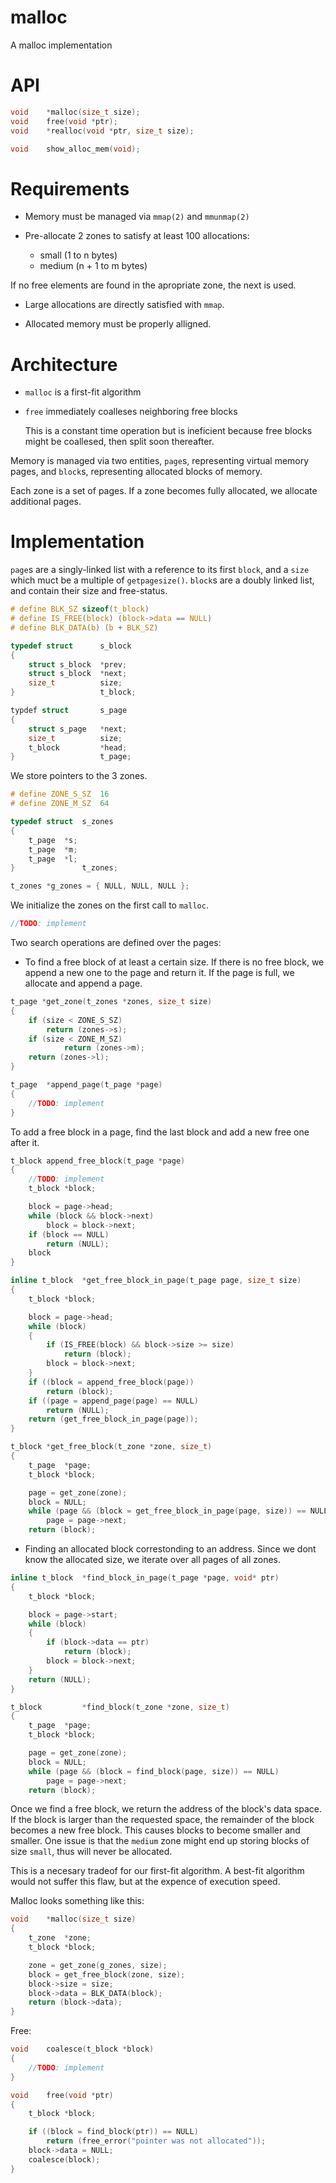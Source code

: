 # malloc
A malloc implementation

# API
```c
void	*malloc(size_t size);
void	free(void *ptr);
void	*realloc(void *ptr, size_t size);

void	show_alloc_mem(void);
```

# Requirements

- Memory must be managed via `mmap(2)` and `mmunmap(2)`

- Pre-allocate 2 zones to satisfy at least 100 allocations:
  - small (1 to n bytes)
  - medium (n + 1 to m bytes)

If no free elements are found in the apropriate zone, the next is used.

- Large allocations are directly satisfied with `mmap`.

- Allocated memory must be properly alligned.

# Architecture

- `malloc` is a first-fit algorithm

- `free` immediately coalleses neighboring free blocks

	This is a constant time operation but is ineficient because free blocks might be coallesed, then split soon thereafter.

Memory is managed via two entities, `page`s, representing virtual memory pages, and `block`s, representing allocated blocks of memory.

Each zone is a set of pages. If a zone becomes fully allocated, we allocate additional pages.

# Implementation

`page`s are a singly-linked list with a reference to its first `block`, and a `size` which muct be a multiple of `getpagesize()`. `block`s are a doubly linked list, and contain their size and free-status.

```c
# define BLK_SZ sizeof(t_block)
# define IS_FREE(block) (block->data == NULL)
# define BLK_DATA(b) (b + BLK_SZ)

typedef struct		s_block
{
	struct s_block	*prev;
	struct s_block	*next;
	size_t			size;
}					t_block;

typdef struct		s_page
{
	struct s_page	*next;
	size_t			size;
	t_block			*head;
}					t_page;
```

We store pointers to the 3 zones.

```c
# define ZONE_S_SZ  16
# define ZONE_M_SZ  64

typedef struct	s_zones
{
	t_page	*s;
	t_page	*m;
	t_page	*l;
}				t_zones;

t_zones *g_zones = { NULL, NULL, NULL };
```

We initialize the zones on the first call to `malloc`.

```c
//TODO: implement
```
Two search operations are defined over the pages:

- To find a free block of at least a certain size. If there is no free block, we append a new one to the page and return it. If the page is full, we allocate and append a page.

```c
t_page *get_zone(t_zones *zones, size_t size)
{
	if (size < ZONE_S_SZ)
		return (zones->s);
	if (size < ZONE_M_SZ)
			return (zones->m);
	return (zones->l);
}

t_page	*append_page(t_page *page)
{
	//TODO: implement
}
```

To add a free block in a page, find the last block and add a new free one after it.

```c
t_block	append_free_block(t_page *page)
{
	//TODO: implement
	t_block	*block;

	block = page->head;
	while (block && block->next)
		block = block->next;
	if (block == NULL)
		return (NULL);
	block
}

inline t_block	*get_free_block_in_page(t_page page, size_t size)
{
	t_block *block;

	block = page->head;
	while (block)
	{
		if (IS_FREE(block) && block->size >= size)
			return (block);
		block = block->next;
	}
	if ((block = append_free_block(page))
		return (block);
	if ((page = append_page(page) == NULL)
		return (NULL);
	return (get_free_block_in_page(page));
}

t_block	*get_free_block(t_zone *zone, size_t)
{
	t_page	*page;
	t_block	*block;

	page = get_zone(zone);
	block = NULL;
	while (page && (block = get_free_block_in_page(page, size)) == NULL)
		page = page->next;
	return (block);
```

- Finding an allocated block correstonding to an address. Since we dont know the allocated size, we iterate over all pages of all zones.

```c
inline t_block	*find_block_in_page(t_page *page, void* ptr)
{
	t_block *block;

	block = page->start;
	while (block)
	{
		if (block->data == ptr)
			return (block);
		block = block->next;
	}
	return (NULL);
}

t_block			*find_block(t_zone *zone, size_t)
{
	t_page	*page;
	t_block	*block;

	page = get_zone(zone);
	block = NULL;
	while (page && (block = find_block(page, size)) == NULL)
		page = page->next;
	return (block);
```

Once we find a free block, we return the address of the block's data space. If the block is larger than the requested space, the remainder of the block becomes a new free block. This causes blocks to become smaller and smaller. One issue is that the `medium` zone might end up storing blocks of size `small`, thus will never be allocated.

This is a necesary tradeof for our first-fit algorithm. A best-fit algorithm would not suffer this flaw, but at the expence of execution speed.

Malloc looks something like this:

```c
void	*malloc(size_t size)
{
	t_zone	*zone;
	t_block	*block;

	zone = get_zone(g_zones, size);
	block = get_free_block(zone, size);
	block->size = size;
	block->data = BLK_DATA(block);
	return (block->data);
}
```

Free:

```c
void	coalesce(t_block *block)
{
	//TODO: implement
}

void	free(void *ptr)
{
	t_block	*block;

	if ((block = find_block(ptr)) == NULL)
		return (free_error("pointer was not allocated"));
	block->data = NULL;
	coalesce(block);
}
```
